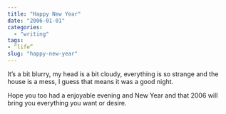 ```yaml
---
title: "Happy New Year"
date: "2006-01-01"
categories: 
  - "writing"
tags:
- “life”
slug: "happy-new-year"
---
```


It’s a bit blurry, my head is a bit cloudy, everything is so strange and the house is a mess, I guess that means it was a good night.

Hope you too had a enjoyable evening and New Year and that 2006 will bring you everything you want or desire.
